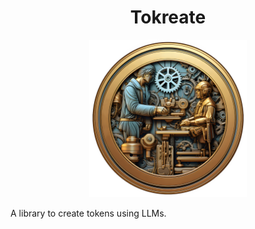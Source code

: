 <h1 align="center">Tokreate</h1>

<p align="center">
    <img alt="Tokreate official logo" src="docs/res/tokreation_1x.png" width="50%">
</p>

A library to create tokens using LLMs.
